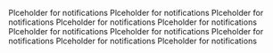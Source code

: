 Plceholder for notifications
Plceholder for notifications
Plceholder for notifications
Plceholder for notifications
Plceholder for notifications
Plceholder for notifications
Plceholder for notifications
Plceholder for notifications
Plceholder for notifications
Plceholder for notifications
